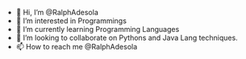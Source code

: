 - 👋 Hi, I’m @RalphAdesola
- 👀 I’m interested in Programmings
- 🌱 I’m currently learning Programming Languages 
- 💞️ I’m looking to collaborate on Pythons and Java Lang techniques.
- 📫 How to reach me @RalphAdesola

<!---
RalphAdesola/RalphAdesola is a ✨ special ✨ repository because its `README.md` (this file) appears on your GitHub profile.
You can click the Preview link to take a look at your changes.
--->
